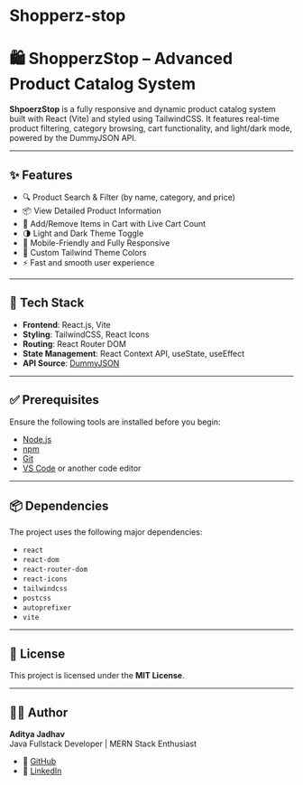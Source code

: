 # Shopperz-stop
# 🛍️ ShopperzStop – Advanced Product Catalog System

**ShpoerzStop** is a fully responsive and dynamic product catalog system built with React (Vite) and styled using TailwindCSS. It features real-time product filtering, category browsing, cart functionality, and light/dark mode, powered by the DummyJSON API.

---

## ✨ Features

- 🔍 Product Search & Filter (by name, category, and price)
- 📦 View Detailed Product Information
- 🛒 Add/Remove Items in Cart with Live Cart Count
- 🌗 Light and Dark Theme Toggle
- 📱 Mobile-Friendly and Fully Responsive
- 🎨 Custom Tailwind Theme Colors
- ⚡ Fast and smooth user experience

---

## 🚀 Tech Stack

- **Frontend**: React.js, Vite
- **Styling**: TailwindCSS, React Icons
- **Routing**: React Router DOM
- **State Management**: React Context API, useState, useEffect
- **API Source**: [DummyJSON](https://dummyjson.com)

---

## ✅ Prerequisites

Ensure the following tools are installed before you begin:

- [Node.js](https://nodejs.org/) 
- [npm](https://www.npmjs.com/) 
- [Git](https://git-scm.com/)
- [VS Code](https://code.visualstudio.com/) or another code editor

---

## 📦 Dependencies

The project uses the following major dependencies:

- `react`
- `react-dom`
- `react-router-dom`
- `react-icons`
- `tailwindcss`
- `postcss`
- `autoprefixer`
- `vite`

---


## 📝 License

This project is licensed under the **MIT License**.

---

## 🙋‍♂️ Author

**Aditya Jadhav**  
Java Fullstack Developer | MERN Stack Enthusiast

- 🔗 [GitHub](https://github.com/your-username)
- 🔗 [LinkedIn](https://www.linkedin.com/in/your-linkedin/)


